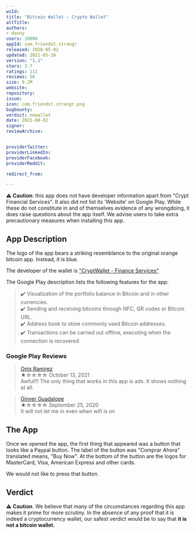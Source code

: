 ```yaml
---
wsId: 
title: "Bitcoin Wallet — Crypto Wallet"
altTitle: 
authors:
- danny
users: 10000
appId: com.friendst.strangr
released: 2020-05-02
updated: 2021-05-26
version: "1.1"
stars: 3.7
ratings: 111
reviews: 56
size: 9.2M
website: 
repository: 
issue: 
icon: com.friendst.strangr.png
bugbounty: 
verdict: nowallet
date: 2021-08-02
signer: 
reviewArchive:


providerTwitter: 
providerLinkedIn: 
providerFacebook: 
providerReddit: 

redirect_from:

---
```



⚠️ **Caution**: this app does not have developer information apart from "Crypt Financial Services". It also did not list its 'Website' on Google Play. While these do not constitute in and of themselves evidence of any wrongdoing, it does raise questions about the app itself. We advise users to take extra precautionary measures when installing this app.   

## App Description

The logo of the app bears a striking resemblance to the original orange bitcoin app. Instead, it is blue.

The developer of the wallet is ["CryptWallet - Finance Services"](https://play.google.com/store/apps/developer?id=%F0%9F%A5%87+CryptWallet+-+Finance+Services)

The Google Play description lists the following features for the app: 

> ✔️ Visualization of the portfolio balance in Bitcoin and in other currencies.<br>
  ✔️ Sending and receiving bitcoins through NFC, QR codes or Bitcoin URL.<br>
  ✔️ Address book to store commonly used Bitcoin addresses.<br>
  ✔️ Transactions can be carried out offline, executing when the connection is recovered

### Google Play Reviews

> [Onix Ramirez](https://play.google.com/store/apps/details?id=com.friendst.strangr&reviewId=gp%3AAOqpTOGuYkEX6AsOiRQwAr_FSNT2-AzaWM66NlQwqxnR7C06-0oEMyCPe0wSV1cu1f4-Rc_61eK4PG68OT3wsQ)<br>
  ★☆☆☆☆ October 13, 2021 <br>
       Awful!!! The only thing that works in this app is ads. It shows nothing at all.
       
> [Ginver Guadalope](https://play.google.com/store/apps/details?id=com.friendst.strangr&reviewId=gp%3AAOqpTOHpNZuO88PJsR5DdtOClFt2npEfnGZiHtssaeY1IkIF_Xbkj6Fgr6a5EmxiYBXOJsvcLyKAxh7YopHJwg)<br>
  ★☆☆☆☆ September 25, 2020 <br>
       It will not let me in even when wifi is on

## The App

Once we opened the app, the first thing that appeared was a button that looks like a Paypal button. The label of the button was "Comprar Ahora" translated means, "Buy Now". At the bottom of the button are the logos for MasterCard, Visa, American Express and other cards.

We would not like to press that button. 

## Verdict

⚠️ **Caution**. We believe that many of the circumstances regarding this app makes it prime for more scrutiny. In the absence of any proof that it is indeed a cryptocurrency wallet, our safest verdict would be to say that **it is not a bitcoin wallet.**
